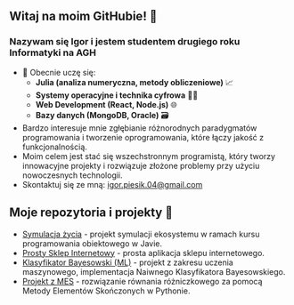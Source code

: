 ## Witaj na moim GitHubie! 👋
### Nazywam się Igor i jestem studentem drugiego roku Informatyki na AGH
- 🌱 Obecnie uczę się:
  - **Julia (analiza numeryczna, metody obliczeniowe)** 📈
  - **Systemy operacyjne i technika cyfrowa** 💾🔌
  - **Web Development (React, Node.js)** 🌐  
  - **Bazy danych (MongoDB, Oracle)** 🗃️
- Bardzo interesuje mnie zgłębianie różnorodnych paradygmatów programowania i tworzenie oprogramowania, które łączy jakość z funkcjonalnością.
- Moim celem jest stać się wszechstronnym programistą, który tworzy innowacyjne projekty i rozwiązuje złożone problemy przy użyciu nowoczesnych technologii.
- Skontaktuj się ze mną: igor.piesik.04@gmail.com

## Moje repozytoria i projekty 🔗
- [Symulacja życia](https://github.com/igorpie1705/darwin-simulation) - projekt symulacji ekosystemu w ramach kursu programowania obiektowego w Javie.  
- [Prosty Sklep Internetowy](https://github.com/Maciej-Sitny/Projekt-WDAI) - prosta aplikacja sklepu internetowego.
- [Klasyfikator Bayesowski (ML)](https://github.com/igorpie1705/NKB) - projekt z zakresu uczenia maszynowego, implementacja Naiwnego Klasyfikatora Bayesowskiego.  
- [Projekt z MES](https://github.com/igorpie1705/MES) - rozwiązanie równania różniczkowego za pomocą Metody Elementów Skończonych w Pythonie.
